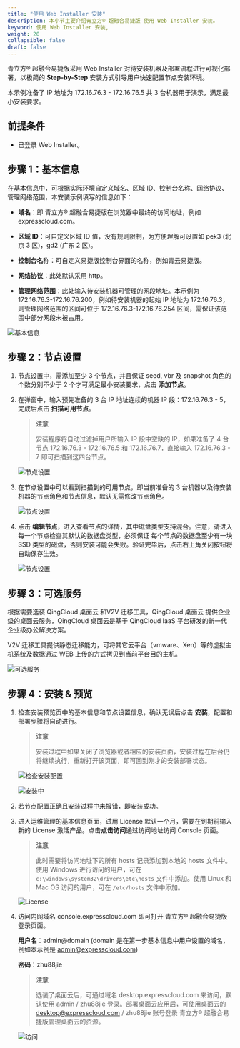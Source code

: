 ```yaml
---
title: "使用 Web Installer 安装"
description: 本小节主要介绍青立方® 超融合易捷版 使用 Web Installer 安装。 
keyword: 使用 Web Installer 安装,
weight: 20
collapsible: false
draft: false
---
```


青立方® 超融合易捷版采用 Web Installer 对待安装机器及部署流程进行可视化部署，以极简的 **Step-by-Step** 安装方式引导用户快速配置节点安装环境。

本示例准备了 IP 地址为 172.16.76.3 - 172.16.76.5 共 3 台机器用于演示，满足最小安装要求。

## 前提条件

- 已登录 Web Installer。

## 步骤 1：基本信息

在基本信息中，可根据实际环境自定义域名、区域 ID、控制台名称、网络协议、管理网络范围，本安装示例填写的信息如下：

- **域名**：即 青立方® 超融合易捷版在浏览器中最终的访问地址，例如 expresscloud.com。

- **区域 ID**：可自定义区域 ID 值，没有规则限制，为方便理解可设置如 pek3 (北京 3 区)，gd2 (广东 2 区)。

- **控制台名**称：可自定义易捷版控制台界面的名称，例如青云易捷版。
  
- **网络协议**：此处默认采用 http。

- **管理网络范围**：此处输入待安装机器可管理的网段地址。本示例为 172.16.76.3-172.16.76.200，例如待安装机器的起始 IP 地址为 172.16.76.3，则管理网络范围的区间可位于 172.16.76.3-172.16.76.254 区间，需保证该范围中部分网段未被占用。

![基本信息](../../_images/basic_info.png)

## 步骤 2：节点设置

1. 节点设置中，需添加至少 3 个节点，并且保证 seed,  vbr 及 snapshot 角色的个数分别不少于 2 个才可满足最小安装要求，点击 **添加节点**。

2. 在弹窗中，输入预先准备的 3 台 IP 地址连续的机器 IP 段：172.16.76.3 - 5，完成后点击 **扫描可用节点**。

    > **注意**
    > 
    > 安装程序将自动过滤掉用户所输入 IP 段中空缺的 IP，如果准备了 4 台节点 172.16.76.3 - 172.16.76.5 和 172.16.76.7，直接输入 172.16.76.3 - 7 即可扫描到这四台节点。

    ![节点设置](../../_images/config_node_1.png)

3. 在节点设置中可以看到扫描到的可用节点，即当前准备的 3 台机器以及待安装机器的节点角色和节点信息，默认无需修改节点角色。

    ![节点设置](../../_images/config_node_2.png)

4. 点击 **编辑节点**，进入查看节点的详情，其中磁盘类型支持混合。注意，请进入每一个节点检查其默认的数据盘类型，必须保证 每个节点的数据盘至少有一块 SSD 类型的磁盘，否则安装可能会失败。验证完毕后，点击右上角关闭按钮将自动保存生效。

    ![节点设置](../../_images/config_node_3.png)

## 步骤 3：可选服务

根据需要选装 QingCloud 桌面云 和V2V 迁移工具，QingCloud 桌面云 提供企业级的桌面云服务，QingCloud 桌面云是基于 QingCloud IaaS 平台研发的新一代企业级办公解决方案。

V2V 迁移工具提供静态迁移能力，可将其它云平台（vmware、Xen）等的虚拟主机系统及数据通过 WEB 上传的方式拷贝到当前平台目的主机。

![可选服务](../../_images/other_service.png)

## 步骤 4：安装 & 预览

1. 检查安装预览页中的基本信息和节点设置信息，确认无误后点击 **安装**，配置和部署步骤将自动进行。

    > **注意**
    > 
    > 安装过程中如果关闭了浏览器或者相应的安装页面，安装过程在后台仍将继续执行，重新打开该页面，即可回到刚才的安装部署状态。

   ![检查安装配置](../../_images/check_config.png)

   ![安装中](../../_images/installing.png)

2. 若节点配置正确且安装过程中未报错，即安装成功。

3. 进入运维管理的基本信息页面，试用 License 默认一个月，需要在到期前输入新的 License 激活产品。点击**点击访问**通过访问地址访问 Console 页面。

    > **注意**
    > 
    > 此时需要将访问地址下的所有 hosts 记录添加到本地的 hosts 文件中。使用 Windows 进行访问的用户，可在 `c:\windows\system32\drivers\etc\hosts` 文件中添加。使用 Linux 和 Mac OS 访问的用户，可在 `/etc/hosts` 文件中添加。

   ![License](../../_images/license.png)

4. 访问内网域名 console.expresscloud.com 即可打开 青立方® 超融合易捷版登录页面。

    **用户名**：admin@domain (domain 是在第一步基本信息中用户设置的域名，例如本示例是 admin@expresscloud.com)
    
    **密码**：zhu88jie

    > **注意**
    > 
    > 选装了桌面云后，可通过域名 desktop.expresscloud.com 来访问，默认使用 admin / zhu88jie 登录。部署桌面云应用后，可使用桌面云的 desktop@expresscloud.com / zhu88jie 账号登录 青立方® 超融合易捷版管理桌面云的资源。

   ![访问](../../_images/access.png)
